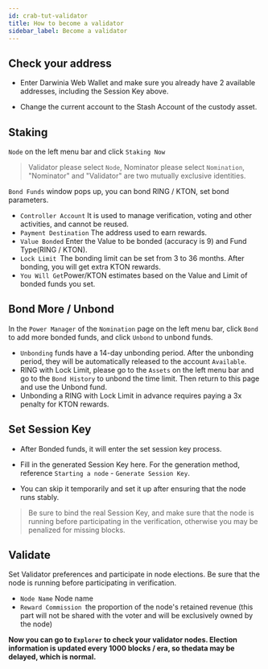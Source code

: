 ```yaml
---
id: crab-tut-validator
title: How to become a validator
sidebar_label: Become a validator
---
```


## Check your address

- Enter Darwinia Web Wallet and make sure you already have 2 available addresses, including the Session Key above. 

- Change the current account to the Stash Account of the custody asset.

## Staking

`Node` on the left menu bar and click `Staking Now`

> Validator please select `Node`, Nominator please select `Nomination`, "Nominator" and "Validator" are two mutually exclusive identities.

`Bond Funds` window pops up, you can bond RING / KTON, set bond parameters.

- `Controller Account` It is used to manage verification, voting and other activities, and cannot be reused.
- `Payment Destination` The address used to earn rewards.
- `Value Bonded` Enter the Value to be bonded (accuracy is 9) and Fund Type(RING / KTON).
- `Lock Limit `The bonding limit can be set from 3 to 36 months. After bonding, you will get extra KTON rewards.
- `You Will Get`Power/KTON estimates based on the Value and Limit of bonded funds you set.

## Bond More / Unbond

In the `Power Manager` of the `Nomination` page on the left menu bar, click `Bond` to add more bonded funds, and click `Unbond` to unbond funds.

- `Unbonding` funds have a 14-day unbonding period. After the unbonding period, they will be automatically released to the account `Available`.
- RING with Lock Limit, please go to the `Assets` on the left menu bar and go to the `Bond History` to unbond the time limit. Then return to this page and use the Unbond fund.
- Unbonding a RING with Lock Limit in advance requires paying a 3x penalty for KTON rewards.

## Set Session Key

- After Bonded funds, it will enter the set session key process. 

- Fill in the generated Session Key here. For the generation method, reference `Starting a node` - `Generate Session Key`.
- You can skip it temporarily and set it up after ensuring that the node runs stably. 

> Be sure to bind the real Session Key, and make sure that the node is running before participating in the verification, otherwise you may be penalized for missing blocks.

## Validate

Set Validator preferences and participate in node elections. Be sure that the node is running before participating in verification.

- `Node Name` Node name
- `Reward Commission `the proportion of the node's retained revenue (this part will not be shared with the voter and will be exclusively owned by the node)

**Now you can go to `Explorer` to check your validator nodes. Election information is updated every 1000 blocks / era, so thedata may be delayed, which is normal.**

